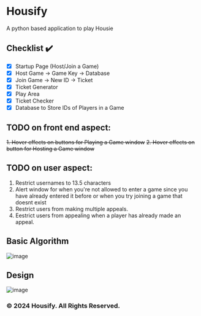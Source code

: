 # Housify
A python based application to play Housie
## Checklist ✔️
- [x] Startup Page (Host/Join a Game)
- [x] Host Game -> Game Key -> Database
- [x] Join Game -> New ID -> Ticket
- [x] Ticket Generator
- [x] Play Area
- [x] Ticket Checker
- [x] Database to Store IDs of Players in a Game

## TODO on front end aspect:
~~1. Hover effects on buttons for Playing a Game window~~
~~2. Hover effects on button for Hosting a Game window~~

## TODO on user aspect:
1. Restrict usernames to 13.5 characters
2. Alert window for when you're not allowed to enter a game since you have already entered it before or when you try joining a game that doesnt exist
3. Restrict users from making multiple appeals.
4. Eestrict users from appealing when a player has already made an appeal.

## Basic Algorithm
![image](https://github.com/Faizaan-Nasir/Housify/assets/82143161/1adb3d8a-5049-46f8-a442-209e1e995b4f)

## Design
![image](https://github.com/Faizaan-Nasir/Housify/assets/82143161/ef72a8e9-26cb-4219-b51d-a9b170a42bbf)

### © 2024 Housify. All Rights Reserved.
